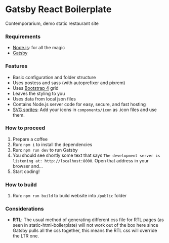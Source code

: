 # Gatsby React Boilerplate
Contemporarium, demo static restaurant site

### Requirements

*  [Node.js](http://nodejs.org): for all the magic
*  [Gatsby](https://www.gatsbyjs.org/docs/)

### Features

* Basic configuration and folder structure
* Uses postcss and sass (with autoprefixer and pixrem)
* Uses [Bootstrap 4](http://getbootstrap.com/) grid
* Leaves the styling to you
* Uses data from local json files
* Contains Node.js server code for easy, secure, and fast hosting
* [SVG sprites](https://css-tricks.com/svg-sprites-use-better-icon-fonts/): Add your icons in `components/icon` as .icon files and use them.

### How to proceed

1.  Prepare a coffee
1.  Run: `npm i` to install the dependencies
1.  Run: `npm run dev` to run Gatsby
1.  You should see shortly some text that says `The development server is listening at: http://localhost:8000`. Open that address in your browser and…
1.  Start coding!

### How to build

1.  Run: `npm run build` to build website into `/public` folder

### Considerations

* **RTL**: The usual method of generating different css file for RTL pages (as seen in static-html-boilerplate) will not work out of the box here since Gatsby pulls all the css together, this means the RTL css will override the LTR one.
